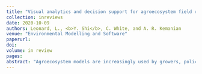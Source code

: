 ```yaml
---
title: "Visual analytics and decision support for agroecosystem field operations using the Cycles web service"
collection: inreviews
date: 2020-10-09
authors: Leonard, L., <b>Y. Shi</b>, C. White, and A. R. Kemanian
venue: "Environmental Modelling and Software"
paperurl:
doi:
volume: in review
pages:
abstract: "Agroecosystem models are increasingly used by growers, policymakers and scientists to evaluate agroecosystem performance, including crop yield optimization, mitigation of greenhouse gas emission, improvement in water quality, soil conservation, government regulations and other environmental stewardships. With the increasing use of agroecosystem software as a service, there is an emerging need to facilitate growers' participation in developing and sharing field operation management plans for scenario evaluation to improve communication among stakeholders, preserve data integrity, and increase data use. The significant barrier to these types of participation is the complexity of both parameterizing, operating, visualizing and interpreting results of both field and larger watershed scales produced by agroecosystem models that meet a diverse range of ecosystem service objectives. The focus of this paper is to demonstrate using workflows and visualization tools to facilitate rapid and repeatable creation of field operations into agroecosystem models using services and web applications."
---
```

